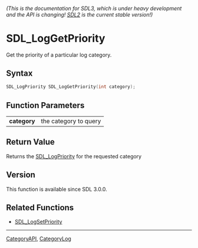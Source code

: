 ###### (This is the documentation for SDL3, which is under heavy development and the API is changing! [SDL2](https://wiki.libsdl.org/SDL2/) is the current stable version!)
# SDL_LogGetPriority

Get the priority of a particular log category.

## Syntax

```c
SDL_LogPriority SDL_LogGetPriority(int category);

```

## Function Parameters

|                  |                       |
| ---------------- | --------------------- |
| **category**     | the category to query |

## Return Value

Returns the [SDL_LogPriority](SDL_LogPriority) for the requested category

## Version

This function is available since SDL 3.0.0.

## Related Functions

* [SDL_LogSetPriority](SDL_LogSetPriority)

----
[CategoryAPI](CategoryAPI), [CategoryLog](CategoryLog)


